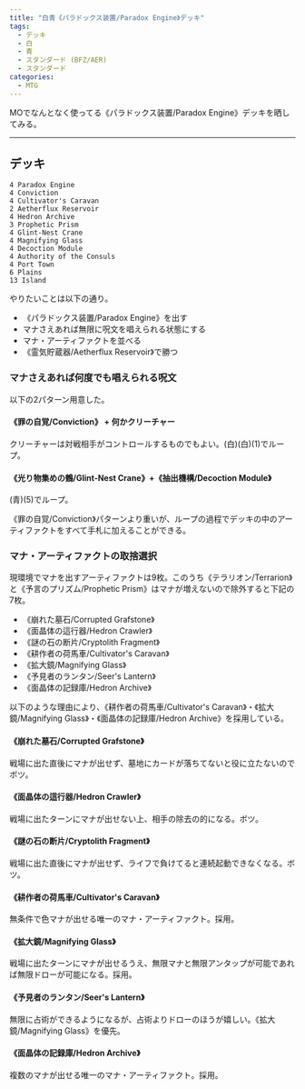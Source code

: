 ```yaml
---
title: "白青《パラドックス装置/Paradox Engine》デッキ"
tags:
  - デッキ
  - 白
  - 青
  - スタンダード (BFZ/AER)
  - スタンダード
categories:
  - MTG
---
```


MOでなんとなく使ってる《パラドックス装置/Paradox Engine》デッキを晒してみる。

<!-- more -->

----

## デッキ

```mtg-deck
4 Paradox Engine
4 Conviction
4 Cultivator's Caravan
2 Aetherflux Reservoir
4 Hedron Archive
3 Prophetic Prism
4 Glint-Nest Crane
4 Magnifying Glass
4 Decoction Module
4 Authority of the Consuls
4 Port Town
6 Plains
13 Island
```

やりたいことは以下の通り。

  * 《パラドックス装置/Paradox Engine》を出す
  * マナさえあれば無限に呪文を唱えられる状態にする
  * マナ・アーティファクトを並べる
  * 《霊気貯蔵器/Aetherflux Reservoir》で勝つ

### マナさえあれば何度でも唱えられる呪文

以下の2パターン用意した。

#### 《罪の自覚/Conviction》 + 何かクリーチャー

クリーチャーは対戦相手がコントロールするものでもよい。(白)(白)(1)でループ。

#### 《光り物集めの鶴/Glint-Nest Crane》+《抽出機構/Decoction Module》

(青)(5)でループ。

《罪の自覚/Conviction》パターンより重いが、ループの過程でデッキの中のアーティファクトをすべて手札に加えることができる。

### マナ・アーティファクトの取捨選択

現環境でマナを出すアーティファクトは9枚。このうち《テラリオン/Terrarion》と《予言のプリズム/Prophetic Prism》はマナが増えないので除外すると下記の7枚。

  * 《崩れた墓石/Corrupted Grafstone》
  * 《面晶体の這行器/Hedron Crawler》
  * 《謎の石の断片/Cryptolith Fragment》
  * 《耕作者の荷馬車/Cultivator's Caravan》
  * 《拡大鏡/Magnifying Glass》
  * 《予見者のランタン/Seer's Lantern》
  * 《面晶体の記録庫/Hedron Archive》

以下のような理由により、《耕作者の荷馬車/Cultivator's Caravan》・《拡大鏡/Magnifying Glass》・《面晶体の記録庫/Hedron Archive》を採用している。

#### 《崩れた墓石/Corrupted Grafstone》

戦場に出た直後にマナが出せず、墓地にカードが落ちてないと役に立たないのでボツ。

#### 《面晶体の這行器/Hedron Crawler》

戦場に出たターンにマナが出せない上、相手の除去の的になる。ボツ。

#### 《謎の石の断片/Cryptolith Fragment》

戦場に出た直後にマナが出せず、ライフで負けてると連続起動できなくなる。ボツ。

#### 《耕作者の荷馬車/Cultivator's Caravan》

無条件で色マナが出せる唯一のマナ・アーティファクト。採用。

#### 《拡大鏡/Magnifying Glass》

戦場に出たターンにマナが出せるうえ、無限マナと無限アンタップが可能であれば無限ドローが可能になる。採用。

#### 《予見者のランタン/Seer's Lantern》

無限に占術ができるようになるが、占術よりドローのほうが嬉しい。《拡大鏡/Magnifying Glass》を優先。

#### 《面晶体の記録庫/Hedron Archive》

複数のマナが出せる唯一のマナ・アーティファクト。採用。


